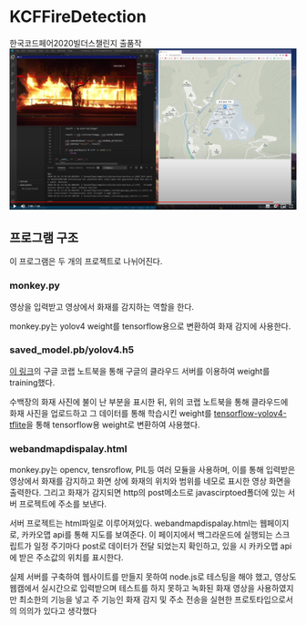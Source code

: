 # KCFFireDetection
한국코드페어2020빌더스챌린지 출품작
![image](teslastock.png)

프로그램 구조
--------------
이 프로그램은 두 개의 프로젝트로 나뉘어진다.

### monkey.py
영상을 입력받고 영상에서 화재를 감지하는 역할을 한다.

monkey.py는 yolov4 weight를 tensorflow용으로 변환하여 화재 감지에 사용한다.

### saved_model.pb/yolov4.h5
[이 링크](https://colab.research.google.com/drive/16XM8A53CNXX7NQi4yP4tBw6Modzgnf3m?usp=sharing)의 구글 코랩 노트북을 통해 구글의 클라우드 서버를 이용하여 weight를 training했다.

수백장의 화재 사진에 불이 난 부분을 표시한 뒤, 위의 코랩 노트북을 통해 클라우드에 화재 사진을 업로드하고 그 데이터를 통해 학습시킨 weight를 [tensorflow-yolov4-tflite](https://github.com/hunglc007/tensorflow-yolov4-tflite)을 통해 tensorflow용 weight로 변환하여 사용했다.

### webandmapdispalay.html
monkey.py는 opencv, tensroflow, PIL등 여러 모듈을 사용하며, 이를 통해 입력받은 영상에서 화재를 감지하고 화면 상에 화재의 위치와 범위를 네모로 표시한 영상 화면을 출력한다. 그리고 화재가 감지되면 http의 post메소드로 javascirptoed폴더에 있는 서버 프로젝트에 주소를 보낸다.

서버 프로젝트는 html파일로 이루어져있다. webandmapdispalay.html는 웹페이지로, 카카오맵 api를 통해 지도를 보여준다. 이 페이지에서 백그라운드에 실행되는 스크립트가 일정 주기마다 post로 데이터가 전달 되었는지 확인하고, 있을 시 카카오맵 api에 받은 주소값의 위치를 표시한다.

실제 서버를 구축하여 웹사이트를 만들지 못하여 node.js로 테스팅을 해야 했고, 영상도 웹캠에서 실시간으로 입력받으며 테스트를 하지 못하고 녹화된 화재 영상을 사용하였지만 최소한의 기능을 넣고 주 기능인 화재 감지 및 주소 전송을 실현한 프로토타입으로서의 의의가 있다고 생각했다
